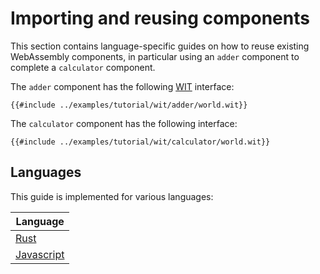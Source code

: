# Importing and reusing components

This section contains language-specific guides on how to reuse existing WebAssembly
components, in particular using an `adder` component to complete a `calculator` component.

The `adder` component has the following [WIT][docs-wit] interface:

```wit
{{#include ../examples/tutorial/wit/adder/world.wit}}
```

The `calculator` component has the following interface:

```wit
{{#include ../examples/tutorial/wit/calculator/world.wit}}
```

## Languages

This guide is implemented for various languages:

| Language                                                                        |
|---------------------------------------------------------------------------------|
| [Rust](./language-support/importing-and-reusing-components/rust.md)             |
| [Javascript](./language-support/importing-and-reusing-components/javascript.md) |

[docs-wit]: ./design/wit.md
